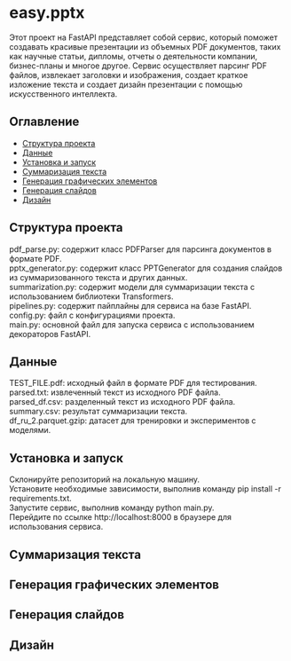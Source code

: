 # easy.pptx
Этот проект на FastAPI представляет собой сервис, который поможет создавать красивые презентации из объемных PDF документов, 
таких как научные статьи, дипломы, отчеты о деятельности компании, бизнес-планы и многое другое. 
Сервис осуществляет парсинг PDF файлов, извлекает заголовки и изображения, создает краткое изложение текста и создает дизайн презентации с помощью искусственного интеллекта.  

<a name="Оглавление"></a>
## Оглавление
- [Структура проекта](#Структурапроекта)
- [Данные](#Данные)
- [Установка и запуск](#Установкаизапуск)
- [Суммаризация текста](#Суммаризациятекста)
- [Генерация графических элементов](#Генерацияграфическихэлементов)
- [Генерация слайдов](#Генерацияслайдов)
- [Дизайн](#Дизайн)

<a name="Структурапроекта"></a>
## Структура проекта
pdf_parse.py: содержит класс PDFParser для парсинга документов в формате PDF.  
pptx_generator.py: содержит класс PPTGenerator для создания слайдов из суммаризованного текста и других данных.  
summarization.py: содержит модели для суммаризации текста с использованием библиотеки Transformers.  
pipelines.py: содержит пайплайны для сервиса на базе FastAPI.  
config.py: файл с конфигурациями проекта.  
main.py: основной файл для запуска сервиса с использованием декораторов FastAPI.  

<a name="Данные"></a>
## Данные
TEST_FILE.pdf: исходный файл в формате PDF для тестирования.  
parsed.txt: извлеченный текст из исходного PDF файла.  
parsed_df.csv: разделенный текст из исходного PDF файла.  
summary.csv: результат суммаризации текста.  
df_ru_2.parquet.gzip: датасет для тренировки и экспериментов с моделями.  

<a name="Установкаизапуск"></a>
## Установка и запуск
Склонируйте репозиторий на локальную машину.  
Установите необходимые зависимости, выполнив команду pip install -r requirements.txt.  
Запустите сервис, выполнив команду python main.py.  
Перейдите по ссылке http://localhost:8000 в браузере для использования сервиса.  

<a name="Суммаризациятекста"></a>
## Суммаризация текста  

<a name="Генерацияграфическихэлементов"></a>
## Генерация графических элементов 

<a name="Генерацияслайдов"></a>
## Генерация слайдов  

<a name="Дизайн"></a>
## Дизайн

